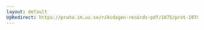 ```yaml
---
layout: default
UpRedirect: https://pruto.im.uu.se/riksdagen-records-pdf/1875/prot-1875--fk--035.pdf
---
```

